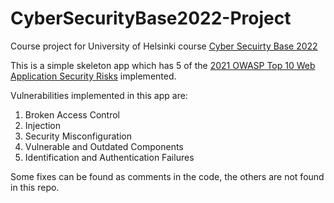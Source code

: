 # CyberSecurityBase2022-Project

Course project for University of Helsinki course [Cyber Secuirty Base 2022](https://cybersecuritybase.mooc.fi/)

This is a simple skeleton app which has 5 of the [2021 OWASP Top 10 Web Application Security Risks](https://owasp.org/www-project-top-ten/) implemented.

Vulnerabilities implemented in this app are:
1. Broken Access Control
2. Injection
3. Security Misconfiguration
4. Vulnerable and Outdated Components
5. Identification and Authentication Failures

Some fixes can be found as comments in the code, the others are not found in this repo.
